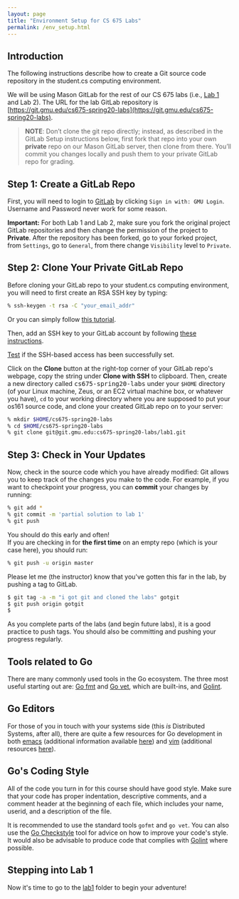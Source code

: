 ```yaml
---
layout: page
title: "Environment Setup for CS 675 Labs"
permalink: /env_setup.html
---
```


## Introduction

The following instructions describe how to create a Git source code
repository in the student.cs computing environment.

We will be using Mason GitLab for the rest of our CS 675 labs (i.e., [Lab 1](https://git.gmu.edu/cs675-spring20-labs/lab1) and Lab 2). 
The URL for the lab GitLab repository is [https://git.gmu.edu/cs675-spring20-labs](https://git.gmu.edu/cs675-spring20-labs). 

> **NOTE**: Don’t clone the git repo directly; instead, as described
in the GitLab Setup instructions below, first fork that repo into your own
**private** repo on our Mason GitLab server, then clone from there.
You’ll commit you changes locally and push them to your private
GitLab repo for grading.

## Step 1: Create a GitLab Repo

First, you will need to login to <a
href="https://git.gmu.edu/users/sign_in">GitLab</a> by clicking
`Sign in with: GMU Login`. Username and Password never work
for some reason.

**Important:**
For both Lab 1 and Lab 2, make sure you fork
the original project GitLab repositories and then change the permission
of the project to **Private**.
After the repository has been forked, go to your forked project, from
`Settings`, go to `General`, from there change `Visibility` level to 
`Private`.


## Step 2: Clone Your Private GitLab Repo

Before cloning your GitLab repo to your student.cs computing environment,
you will need to first create an RSA SSH key by typing:

```bash
% ssh-keygen -t rsa -C "your_email_addr"
```

Or you can simply follow 
<a href="https://git.gmu.edu/help/ssh/README#generating-a-new-ssh-key-pair">this tutorial</a>.

Then, add an SSH key to your GitLab account by following 
<a href="https://git.gmu.edu/help/ssh/README#adding-an-ssh-key-to-your-gitlab-account">these instructions</a>.

<a href="https://git.gmu.edu/help/ssh/README#adding-an-ssh-key-to-your-gitlab-account">Test</a> if
the SSH-based access has been successfully set. 

Click on the **Clone** button at the right-top corner of your GitLab repo's webpage,
copy the string under **Clone with SSH** to clipboard.
Then, create a new directory called <tt>cs675-spring20-labs</tt> under your `$HOME` directory
(of your Linux machine, Zeus, or an EC2 virtual machine box, or whatever you have), 
`cd` to your working directory where you are supposed to put your os161 source code,
and clone your created GitLab repo on to your server:

```bash
% mkdir $HOME/cs675-spring20-labs
% cd $HOME/cs675-spring20-labs 
% git clone git@git.gmu.edu:cs675-spring20-labs/lab1.git
```


## Step 3: Check in Your Updates

Now, check in the source code which you have already modified:
Git allows you to keep track of the changes you make to the code. For
example, if you want to checkpoint your progress, you can
**commit** your changes by running:


```bash
% git add *
% git commit -m 'partial solution to lab 1'
% git push  
```

You should do this early and often!  
If you are checking in for **the first time** on an empty repo (which is your case here),
you should run:

```bash
% git push -u origin master
```

Please let me (the instructor) know that you've gotten this far in the lab, by pushing a tag to GitLab.

```bash
$ git tag -a -m "i got git and cloned the labs" gotgit
$ git push origin gotgit
$
```

As you complete parts of the labs (and begin future labs), it is a
good practice to push tags. You should also be committing and pushing
your progress regularly.


## Tools related to Go

There are many commonly used tools in the Go ecosystem. The three most useful starting out are:
 <a href="https://golang.org/cmd/gofmt/">Go fmt</a> and <a
href="https://golang.org/cmd/vet/">Go vet</a>, which are built-ins,
and <a href="https://github.com/golang/lint">Golint</a>.

## Go Editors

For those of you in touch with your systems side (this *is*
Distributed Systems, after all), there are quite a few resources for
Go development in both <a
href="https://github.com/dominikh/go-mode.el">emacs</a> (additional information available 
<a href="http://dominik.honnef.co/posts/2013/03/emacs-go-1/">here</a>) and <a href="https://github.com/fatih/vim-go">vim</a> (additional resources 
<a href="http://farazdagi.com/blog/2015/vim-as-golang-ide/">here</a>).

## Go's Coding Style

All of the code you turn in for this course should have good style.
Make sure that your code has proper indentation, descriptive comments,
and a comment header at the beginning of each file, which includes
your name, userid, and a description of the file.

It is recommended to use the standard tools `gofmt` and `go vet`. 
You can also use the <a href="https://github.com/qiniu/checkstyle">Go Checkstyle</a> tool for
advice on how to improve your code's style. It would also be advisable to
produce code that complies with <a href="https://github.com/golang/lint">Golint</a> where possible. 


## Stepping into Lab 1

Now it's time to go to the [lab1](https://git.gmu.edu/cs675-spring20-labs/lab1) folder to begin your adventure!

